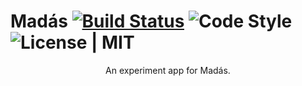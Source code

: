 # Madás [![Build Status](https://travis-ci.org/eowfenth/madas.svg?branch=master)](https://travis-ci.org/eowfenth/madas) ![Code Style](https://img.shields.io/badge/code%20style-airbnb-green.svg) ![License | MIT](https://img.shields.io/badge/license-MIT-blue.svg)

<div align="center">An experiment app for Madás.</div>
